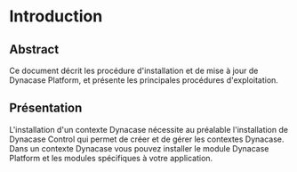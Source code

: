 # Introduction


## Abstract

Ce document décrit les procédure d'installation et de mise à jour de Dynacase Platform, et présente les principales procédures
 d'exploitation.

## Présentation

L'installation d'un contexte Dynacase nécessite au préalable l'installation de Dynacase Control qui permet de créer et de gérer les contextes Dynacase. Dans un contexte Dynacase vous pouvez installer le module Dynacase Platform et les modules spécifiques à votre application.
